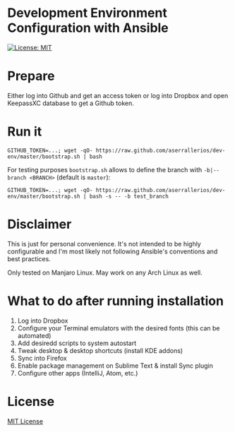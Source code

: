 Development Environment Configuration with Ansible
==================================================

[![License: MIT](https://img.shields.io/badge/license-MIT%20License-blue.svg)](https://raw.githubusercontent.com/aserrallerios/dev-env/master/LICENSE)

# Prepare

Either log into Github and get an access token or log into Dropbox and open KeepassXC database to get a Github token.

# Run it

```shell
GITHUB_TOKEN=...; wget -qO- https://raw.github.com/aserrallerios/dev-env/master/bootstrap.sh | bash
```
For testing purposes `bootstrap.sh` allows to define the branch with `-b|--branch <BRANCH>` (default is `master`):
```shell
GITHUB_TOKEN=...; wget -qO- https://raw.github.com/aserrallerios/dev-env/master/bootstrap.sh | bash -s -- -b test_branch
```

# Disclaimer

This is just for personal convenience. It's not intended to be highly configurable and I'm most likely not following Ansible's conventions and best practices.

Only tested on Manjaro Linux. May work on any Arch Linux as well.

# What to do after running installation

1. Log into Dropbox
2. Configure your Terminal emulators with the desired fonts (this can be automated)
3. Add desiredd scripts to system autostart
4. Tweak desktop & desktop shortcuts (install KDE addons)
5. Sync into Firefox
6. Enable package management on Sublime Text & install Sync plugin
7. Configure other apps (IntelliJ, Atom, etc.)

# License

[MIT License](LICENSE)
